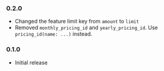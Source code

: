 ### 0.2.0

- Changed the feature limit key from `amount` to `limit`
- Removed `monthly_pricing_id` and `yearly_pricing_id`. Use `pricing_id(name: ...)` instead.

### 0.1.0

- Initial release

